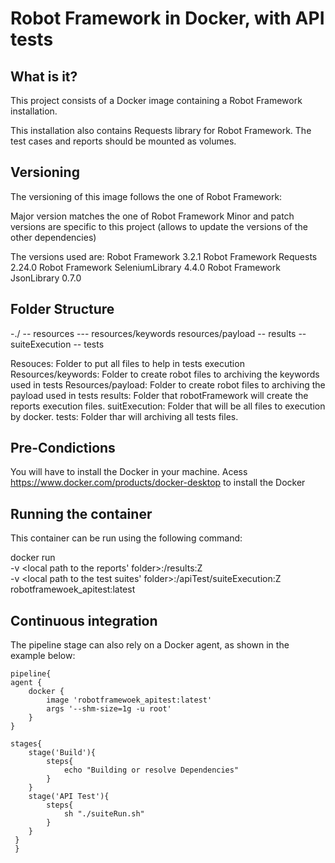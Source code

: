 # Robot Framework in Docker, with API tests

## What is it?
This project consists of a Docker image containing a Robot Framework installation.

This installation also contains Requests library for Robot Framework. The test cases and reports should be mounted as volumes.

## Versioning
The versioning of this image follows the one of Robot Framework:

Major version matches the one of Robot Framework
Minor and patch versions are specific to this project (allows to update the versions of the other dependencies)

The versions used are:
Robot Framework 3.2.1
Robot Framework Requests 2.24.0
Robot Framework SeleniumLibrary 4.4.0
Robot Framework JsonLibrary 0.7.0

## Folder Structure
-./
-- resources
---  resources/keywords
     resources/payload
-- results
-- suiteExecution
-- tests

Resouces: Folder to put all files to help in tests execution
Resources/keywords: Folder to create robot files to archiving the keywords used in tests
Resources/payload: Folder to create robot files to archiving the payload used in tests
results: Folder that robotFramework will create the reports execution files.
suitExecution: Folder that will be all files to execution by docker.
tests: Folder thar will archiving all tests files.

## Pre-Condictions
You will have to install the Docker in your machine. Acess https://www.docker.com/products/docker-desktop to install the Docker

## Running the container
This container can be run using the following command:

docker run \
    -v <local path to the reports' folder>:/results:Z \
    -v <local path to the test suites' folder>:/apiTest/suiteExecution:Z \
    robotframewoek_apitest:latest
    
  ## Continuous integration  
  The pipeline stage can also rely on a Docker agent, as shown in the example below:
  
    pipeline{
    agent {
        docker {
            image 'robotframewoek_apitest:latest'
            args '--shm-size=1g -u root' 
        }
    }
    
    stages{
        stage('Build'){
            steps{
                echo "Building or resolve Dependencies"
            }
        }
        stage('API Test'){
            steps{
                sh "./suiteRun.sh"
            }
        }
     }
     }
